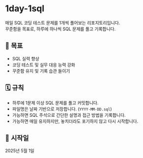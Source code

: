 # 1day-1sql

매일 SQL 코딩 테스트 문제를 1개씩 풀어보는 리포지토리입니다.  
꾸준함을 목표로, 하루에 하나씩 SQL 문제를 풀고 기록합니다.

## 📌 목표
- SQL 실력 향상
- 코딩 테스트 및 실무 대응 능력 강화
- 꾸준함 유지 및 기록 습관 들이기

## 🗓️ 규칙
- 하루에 1문제 이상 SQL 문제를 풀고 커밋합니다.
- 파일명은 날짜 기반으로 저장합니다. (`YYYY-MM-DD.sql`)
- 가능하면 SQL 주석으로 간단한 설명과 접근 방법을 기록합니다.
- 가능하면 매일 유지하지만, 놓치더라도 포기하지 않고 다시 시작합니다.

## 🚀 시작일
2025년 5월 1일